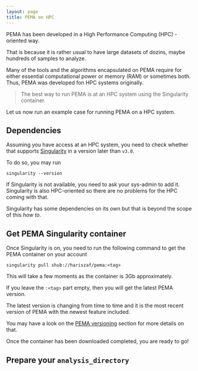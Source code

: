 ```yaml
---
layout: page
title: PEMA on HPC
---
```



PEMA has been developed in a High Performance Computing (HPC) - oriented way. 

That is because it is rather usual to have large datasets of dozins, maybe hundreds of samples to analyze.

Many of the tools and the algorithms encapsulated on PEMA require for either essential computational power or memory (RAM) or sometimes both. Thus, PEMA was developed fon HPC systems originally. 


>The best way to run PEMA is at an HPC system using the Singularity container. 


Let us now run an example case for running PEMA on a HPC system.


## Dependencies

Assuming you have access at an HPC system, you need to check whether that supports [Singularity](https://sylabs.io/docs/) in a version later than `v3.0`. 

To do so, you may run 

```
singularity --version
```


If Singularity is not available, you need to ask your sys-admin to add it. Singularity is also HPC-oriented so there are no problems for the HPC coming with that. 

Singularity has some dependencies on its own but that is beyond the scope of this *how to*.


## Get PEMA Singularity container

Once Singularity is on, you need to run the following command to get the PEMA container on your account

```
singularity pull shub://hariszaf/pema:<tag>
```

This will take a few moments as the container is 3Gb approximately. 

If you leave the `:<tag>` part empty, then you will get the latest PEMA version. 

The latest version is changing from time to time and it is the most recent version of PEMA with the newest feature included. 

You may have a look on the [PEMA versioning](https://hariszaf.github.io/pema_documentation/versioning/) section for more details on that. 


Once the container has been downloaded completed, you are ready to go! 


## Prepare your `analysis_directory`




